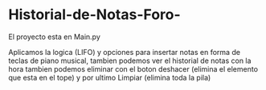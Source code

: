 # Historial-de-Notas-Foro-
El proyecto esta en Main.py

Aplicamos la logica (LIFO) y opciones para insertar notas en forma de teclas de piano musical, tambien podemos ver el historial de notas con la hora
tambien podemos eliminar con el boton deshacer (elimina el elemento que esta en el tope) y por ultimo Limpiar (elimina toda la pila)
